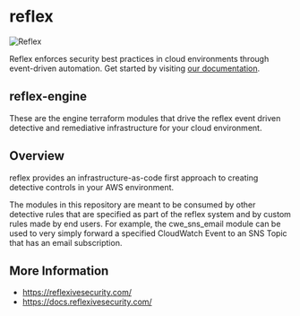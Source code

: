 # reflex
![Reflex](https://avatars3.githubusercontent.com/u/59374073?s=200&v=4)

Reflex enforces security best practices in cloud environments through event-driven automation. Get started by visiting [our documentation](https://docs.reflexivesecurity.com/).

## reflex-engine
These are the engine terraform modules that drive the reflex event driven detective and remediative infrastructure for your cloud environment. 

## Overview
reflex provides an infrastructure-as-code first approach to creating detective controls in your AWS environment. 

The modules in this repository are meant to be consumed by other detective rules that are specified as part of the reflex system and by custom rules made by end users. For example, the cwe_sns_email module can be used to very simply forward a specified CloudWatch Event to an SNS Topic that has an email subscription.

## More Information

- https://reflexivesecurity.com/
- https://docs.reflexivesecurity.com/
